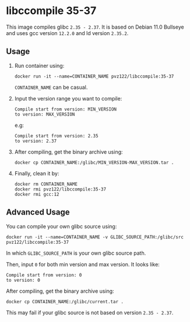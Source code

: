 # libccompile 35-37

This image compiles glibc `2.35 - 2.37`. It is based on Debian 11.0 Bullseye and uses gcc version `12.2.0` and ld version  `2.35.2`.

## Usage

1. Run container using:

   ```shell
   docker run -it --name=CONTAINER_NAME pvz122/libccompile:35-37
   ```

   `CONTAINER_NAME` can be casual.

2. Input the version range you want to compile:

   ```
   Compile start from version: MIN_VERSION
   to version: MAX_VERSION
   ```

   e.g:

   ```
   Compile start from version: 2.35
   to version: 2.37
   ```

3. After compiling, get the binary archive using:

   ```shell
   docker cp CONTAINER_NAME:/glibc/MIN_VERSION-MAX_VERSION.tar .
   ```

4. Finally, clean it by:

   ```shell
   docker rm CONTAINER_NAME
   docker rmi pvz122/libccompile:35-37
   docker rmi gcc:12
   ```

## Advanced Usage

You can compile your own glibc source using:

```shell
docker run -it --name=CONTAINER_NAME -v GLIBC_SOURCE_PATH:/glibc/src pvz122/libccompile:35-37
```

In which `GLIBC_SOURCE_PATH` is your own glibc source path.

Then, input `0` for both min version and max version. It looks like:

```
Compile start from version: 0
to version: 0
```

After compiling, get the binary archive using:

```shell
docker cp CONTAINER_NAME:/glibc/current.tar .
```

This may fail if your glibc source is not based on version  `2.35 - 2.37`.
